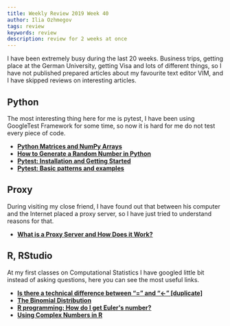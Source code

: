 ```yaml
---
title: Weekly Review 2019 Week 40
author: Ilia Ozhmegov
tags: review
keywords: review
description: review for 2 weeks at once
---
```


I have been extremely busy during the last 20 weeks. Business trips, getting place at the German University, getting Visa and lots of different things, so I have not published prepared articles about my favourite text editor VIM, and I have skipped reviews on interesting articles.

<!--more-->

## Python

The most interesting thing here for me is pytest, I have been using GoogleTest Framework for some time, so now it is hard for me do not test every piece of code.

- **[Python Matrices and NumPy Arrays](https://www.programiz.com/python-programming/matrix)**
- **[How to Generate a Random Number in Python](https://www.pythoncentral.io/how-to-generate-a-random-number-in-python/)**
- **[Pytest: Installation and Getting Started](https://docs.pytest.org/en/latest/getting-started.html)**
- **[Pytest: Basic patterns and examples](https://docs.pytest.org/en/latest/example/simple.html)**

## Proxy

During visiting my close friend, I have found out that between his computer and the Internet placed a proxy server, so I have just tried to understand reasons for that. 

- **[What is a Proxy Server and How Does it Work?](https://www.varonis.com/blog/what-is-a-proxy-server/)**

## R, RStudio

At my first classes on Computational Statistics I have googled little bit instead of asking questions, here you can see the most useful links.

- **[Is there a technical difference between “=” and “<-” [duplicate]](https://stackoverflow.com/questions/6140694/is-there-a-technical-difference-between-and)**
- **[The Binomial Distribution](https://stat.ethz.ch/R-manual/R-patched/library/stats/html/Binomial.html)**
- **[R programming: How do I get Euler's number?](https://stackoverflow.com/questions/9458536/r-programming-how-do-i-get-eulers-number)**
- **[Using Complex Numbers in R](http://www.johnmyleswhite.com/notebook/2009/12/18/using-complex-numbers-in-r/)**



